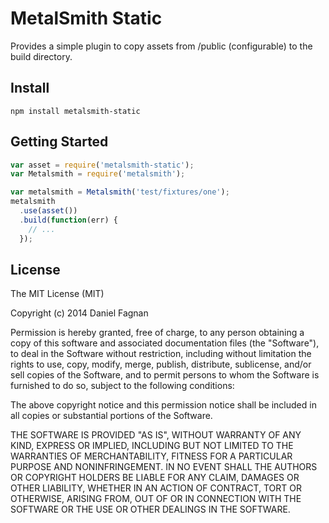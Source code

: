 # MetalSmith Static

Provides a simple plugin to copy assets from /public (configurable) to the build directory.

## Install

```
npm install metalsmith-static
```

## Getting Started

```js
var asset = require('metalsmith-static');
var Metalsmith = require('metalsmith');

var metalsmith = Metalsmith('test/fixtures/one');
metalsmith
  .use(asset())
  .build(function(err) {
    // ...
  });
```

## License

The MIT License (MIT)

Copyright (c) 2014 Daniel Fagnan

Permission is hereby granted, free of charge, to any person obtaining a copy
of this software and associated documentation files (the "Software"), to deal
in the Software without restriction, including without limitation the rights
to use, copy, modify, merge, publish, distribute, sublicense, and/or sell
copies of the Software, and to permit persons to whom the Software is
furnished to do so, subject to the following conditions:

The above copyright notice and this permission notice shall be included in all
copies or substantial portions of the Software.

THE SOFTWARE IS PROVIDED "AS IS", WITHOUT WARRANTY OF ANY KIND, EXPRESS OR
IMPLIED, INCLUDING BUT NOT LIMITED TO THE WARRANTIES OF MERCHANTABILITY,
FITNESS FOR A PARTICULAR PURPOSE AND NONINFRINGEMENT. IN NO EVENT SHALL THE
AUTHORS OR COPYRIGHT HOLDERS BE LIABLE FOR ANY CLAIM, DAMAGES OR OTHER
LIABILITY, WHETHER IN AN ACTION OF CONTRACT, TORT OR OTHERWISE, ARISING FROM,
OUT OF OR IN CONNECTION WITH THE SOFTWARE OR THE USE OR OTHER DEALINGS IN THE
SOFTWARE.